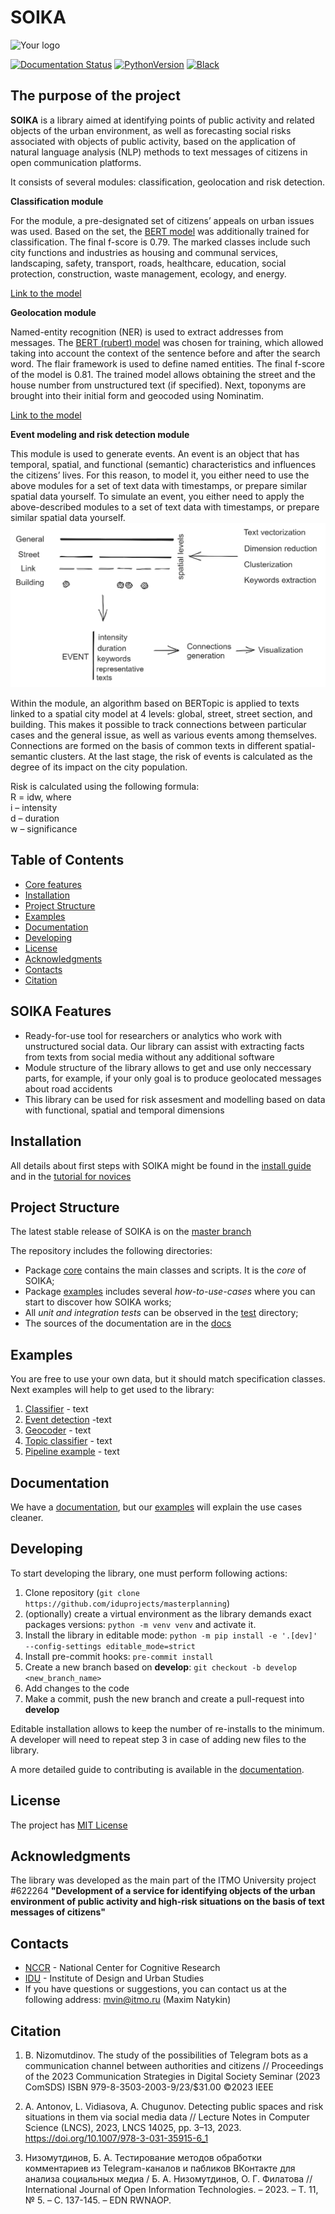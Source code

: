 # SOIKA

![Your logo](https://i.ibb.co/qBjVx8N/soika.jpg)


[![Documentation Status](https://readthedocs.org/projects/soika/badge/?version=latest)](https://soika.readthedocs.io/en/latest/?badge=latest)
[![PythonVersion](https://img.shields.io/badge/python-3.8%20%7C%203.9%20%7C%203.10-blue)](https://pypi.org/project/scikit-learn/)
[![Black](https://img.shields.io/badge/code%20style-black-000000.svg)](https://github.com/psf/black)

## The purpose of the project

**SOIKA** is a library aimed at identifying points of public activity and related objects of the urban environment, as well as forecasting social risks associated with objects of public activity, based on the application of natural language analysis (NLP) methods to text messages of citizens in open communication platforms. 

It consists of several modules: classification, geolocation and risk detection.

**Classification module**

For the module, a pre-designated set of citizens’ appeals on urban issues was used. Based on the set, the [BERT model](https://huggingface.co/cointegrated/rubert-tiny) was additionally trained for classification. The final f-score is 0.79. The marked classes include such city functions and industries as housing and communal services, landscaping, safety, transport, roads, healthcare, education, social protection, construction, waste management, ecology, and energy.

[Link to the model](https://huggingface.co/Sandrro/text_to_function_v2)

**Geolocation module**

Named-entity recognition (NER) is used to extract addresses from messages. The [BERT (rubert) model](https://huggingface.co/cointegrated/rubert-tiny) was chosen for training, which allowed taking into account the context of the sentence before and after the search word. The flair framework is used to define named entities. The final f-score of the model is 0.81. The trained model allows obtaining the street and the house number from unstructured text (if specified). Next, toponyms are brought into their initial form and geocoded using Nominatim.

[Link to the model](https://huggingface.co/Geor111y/flair-ner-addresses-extractor)

**Event modeling and risk detection module**

This module is used to generate events. An event is an object that has temporal, spatial, and functional (semantic) characteristics and influences the citizens’ lives. For this reason, to model it, you either need to use the above modules for a set of text data with timestamps, or prepare similar spatial data yourself. To simulate an event, you either need to apply the above-described modules to a set of text data with timestamps, or prepare similar spatial data yourself.
![mat](/docs/img/mathematics.png)

Within the module, an algorithm based on BERTopic is applied to texts linked to a spatial city model at 4 levels: global, street, street section, and building. This makes it possible to track connections between particular cases and the general issue, as well as various events among themselves. Connections are formed on the basis of common texts in different spatial-semantic clusters. At the last stage, the risk of events is calculated as the degree of its impact on the city population.

Risk is calculated using the following formula:  
R = idw, where  
i – intensity  
d – duration  
w – significance


## Table of Contents

- [Core features](#soika-features)
- [Installation](#installation)
- [Project Structure](#project-structure)
- [Examples](#examples)
- [Documentation](#documentation)
- [Developing](#developing)
- [License](#license)
- [Acknowledgments](#acknowledgments)
- [Contacts](#contacts)
- [Citation](#citation)


## SOIKA Features

- Ready-for-use tool for researchers or analytics who work with unstructured social data. Our library can assist with extracting facts from texts from social media without any additional software
- Module structure of the library allows to get and use only neccessary parts, for example, if your only goal is to produce geolocated messages about road accidents
- This library can be used for risk assesment and modelling based on data with functional, spatial and temporal dimensions

## Installation

All details about first steps with SOIKA might be found in the [install guide](https://soika.readthedocs.io/en/latest/soika/installation.html)
and in the [tutorial for novices](https://soika.readthedocs.io/en/latest/soika/quickstart.html)

## Project Structure

The latest stable release of SOIKA is on the [master branch](https://github.com/iduprojects/SOIKA/tree/master) 

The repository includes the following directories:

* Package [core](https://github.com/iduprojects/SOIKA/tree/master/factfinder)  contains the main classes and scripts. It is the *core* of SOIKA;
* Package [examples](https://github.com/iduprojects/SOIKA/tree/master/examples) includes several *how-to-use-cases* where you can start to discover how SOIKA works;
* All *unit and integration tests* can be observed in the [test]() directory;
* The sources of the documentation are in the [docs](https://github.com/iduprojects/SOIKA/tree/master/docs) 
                                                        
## Examples
You are free to use your own data, but it should match specification classes. Next examples will help to get used to the library:

1. [Classifier](examples/classifier_example.ipynb) - text
2. [Event detection](examples/event_detection_example.ipynb) -text
3. [Geocoder](examples/geocoder_example.ipynb) - text
4. [Topic classifier](examples/topic_classifier_example.ipynb) - text
5. [Pipeline example](examples/pipeline_example.ipynb) - text



## Documentation

We have a [documentation](https://soika.readthedocs.io/en/latest/?badge=latest), but our [examples](#examples) will explain the use cases cleaner.

## Developing

To start developing the library, one must perform following actions:

1. Clone repository (`git clone https://github.com/iduprojects/masterplanning`)
2. (optionally) create a virtual environment as the library demands exact packages versions: `python -m venv venv` and activate it.
3. Install the library in editable mode: `python -m pip install -e '.[dev]' --config-settings editable_mode=strict`
4. Install pre-commit hooks: `pre-commit install`
5. Create a new branch based on **develop**: `git checkout -b develop <new_branch_name>`
6. Add changes to the code
7. Make a commit, push the new branch and create a pull-request into **develop**

Editable installation allows to keep the number of re-installs to the minimum. A developer will need to repeat step 3 in case of adding new files to the library.

A more detailed guide to contributing is available in the [documentation](docs/source/contribution.rst).

## License

The project has [MIT License](./LICENSE)

## Acknowledgments

The library was developed as the main part of the ITMO University project #622264 **"Development of a service for identifying objects of the urban environment of public activity and high-risk situations on the basis of text messages of citizens"**


## Contacts

- [NCCR](https://actcognitive.org/o-tsentre/kontakty) - National Center for Cognitive Research
- [IDU](https://idu.itmo.ru/en/contacts/contacts.htm) - Institute of Design and Urban Studies
- If you have questions or suggestions, you can contact us at the following address: mvin@itmo.ru (Maxim Natykin)

## Citation

1. B. Nizomutdinov. The study of the possibilities of Telegram bots as a communication channel between authorities and citizens // Proceedings of the 2023 Communication Strategies in Digital Society Seminar (2023 ComSDS) ISBN 979-8-3503-2003-9/23/$31.00 ©2023 IEEE

2. A. Antonov, L. Vidiasova, A. Chugunov. Detecting public spaces and risk situations in them via social media data // Lecture Notes in Computer Science (LNCS), 2023, LNCS 14025, pp. 3–13, 2023. https://doi.org/10.1007/978-3-031-35915-6_1

3. Низомутдинов, Б. А. Тестирование методов обработки комментариев из Telegram-каналов и пабликов ВКонтакте для анализа социальных медиа / Б. А. Низомутдинов, О. Г. Филатова // International Journal of Open Information Technologies. – 2023. – Т. 11, № 5. – С. 137-145. – EDN RWNAOP.


